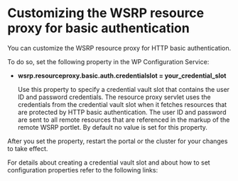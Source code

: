 # Customizing the WSRP resource proxy for basic authentication

You can customize the WSRP resource proxy for HTTP basic authentication.

To do so, set the following property in the WP Configuration Service:

-   **wsrp.resourceproxy.basic.auth.credentialslot = your_credential_slot**

    Use this property to specify a credential vault slot that contains the user ID and password credentials. The resource proxy servlet uses the credentials from the credential vault slot when it fetches resources that are protected by HTTP basic authentication. The user ID and password are sent to all remote resources that are referenced in the markup of the remote WSRP portlet. By default no value is set for this property.


After you set the property, restart the portal or the cluster for your changes to take effect.

For details about creating a credential vault slot and about how to set configuration properties refer to the following links:


